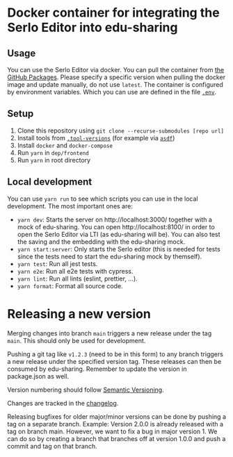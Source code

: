 # Docker container for integrating the Serlo Editor into edu-sharing

## Usage

You can use the Serlo Editor via docker. You can pull the container from
[the GitHub Packages](https://github.com/serlo/serlo-editor-for-edusharing/pkgs/container/serlo-editor-for-edusharing).
Please specify a specific version when pulling the docker image and update
manually, do not use `latest`. The container is configured by environment
variables. Which you can use are defined in the file [`.env`](./.env).

## Setup

1. Clone this repository using `git clone --recurse-submodules [repo url]`
2. Install tools from [`.tool-versions`](./.tool-versions) (for example via
   [`asdf`](https://asdf-vm.com/))
3. Install `docker` and `docker-compose`
4. Run `yarn` in `dep/frontend`
5. Run `yarn` in root directory

## Local development

You can use `yarn run` to see which scripts you can use in the local
development. The most important ones are:

- `yarn dev`: Starts the server on http://localhost:3000/ together with a mock
  of edu-sharing. You can open http://localhost:8100/ in order to open the Serlo
  Editor via LTI (as edu-sharing will be). You can also test the saving and the
  embedding with the edu-sharing mock.
- `yarn start:server`: Only starts the Serlo editor (this is needed for tests
  since the tests need to start the edu-sharing mock by themself).
- `yarn test`: Run all jest tests.
- `yarn e2e`: Run all e2e tests with cypress.
- `yarn lint`: Run all lints (eslint, prettier, ...).
- `yarn format`: Format all source code.

# Releasing a new version

Merging changes into branch `main` triggers a new release under the tag `main`.
This should only be used for development.

Pushing a git tag like `v1.2.3` (need to be in this form) to any branch triggers
a new release under the specified version tag. These releases can then be
consumed by edu-sharing. Remember to update the version in package.json as well.

Version numbering should follow
[Semantic Versioning](https://semver.org/lang/de/spec/v2.0.0.html).

Changes are tracked in the [changelog](./CHANGELOG.md).

Releasing bugfixes for older major/minor versions can be done by pushing a tag
on a separate branch. Example: Version 2.0.0 is already released with a tag on
branch main. However, we want to fix a bug in major version 1. We can do so by
creating a branch that branches off at version 1.0.0 and push a commit and tag
on that branch.
